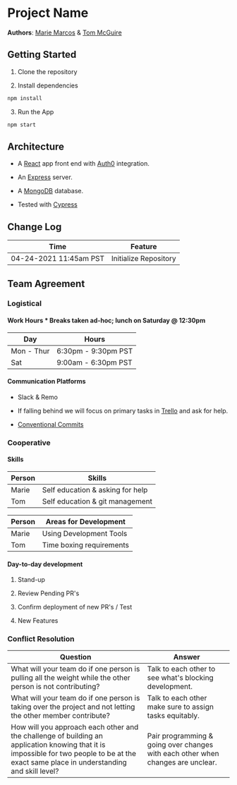 # Project Name

**Authors**: [Marie Marcos](https://github.com/Mmarcos01) & [Tom McGuire](https://github.com/MuckT)

## Getting Started

1. Clone the repository

2. Install dependencies

  ```bash
  npm install
  ```

3. Run the App

  ```bash
  npm start
  ```

## Architecture

* A [React](https://reactjs.org/) app front end with [Auth0](https://auth0.com/) integration.

* An [Express](https://expressjs.com/) server.

* A [MongoDB](mongodb.com) database.

* Tested with [Cypress](https://www.cypress.io/)

## Change Log

| Time | Feature |
| ---- | ---- |
|04-24-2021 11:45am PST | Initialize Repository |

<!-- TODO --->

## Team Agreement

### Logistical

#### Work Hours * Breaks taken ad-hoc; lunch on Saturday @ 12:30pm

| Day | Hours |
| ----- | ----- |
| Mon - Thur | 6:30pm - 9:30pm PST |
| Sat |  9:00am - 6:30pm PST |

#### Communication Platforms

* Slack & Remo

* If falling behind we will focus on primary tasks in [Trello](https://trello.com/b/IgtPlxMv/best-books-task-tracker) and ask for help.

* [Conventional Commits](https://gist.github.com/qoomon/5dfcdf8eec66a051ecd85625518cfd13)

### Cooperative

#### Skills

| Person | Skills |
|----|----|
| Marie | Self education & asking for help |
| Tom | Self education & git management |

| Person | Areas for Development |
| ----- | ----- |
| Marie | Using Development Tools |
| Tom | Time boxing requirements |

#### Day-to-day development

1. Stand-up

2. Review Pending PR's

3. Confirm deployment of new PR's / Test

4. New Features

### Conflict Resolution

| Question | Answer |
| ----- | ----- |
| What will your team do if one person is pulling all the weight while the other person is not contributing? | Talk to each other to see what's blocking development. |
| What will your team do if one person is taking over the project and not letting the other member contribute? | Talk to each other make sure to assign tasks equitably. |
| How will you approach each other and the challenge of building an application knowing that it is impossible for two people to be at the exact same place in understanding and skill level? | Pair programming & going over changes with each other when changes are unclear. |
